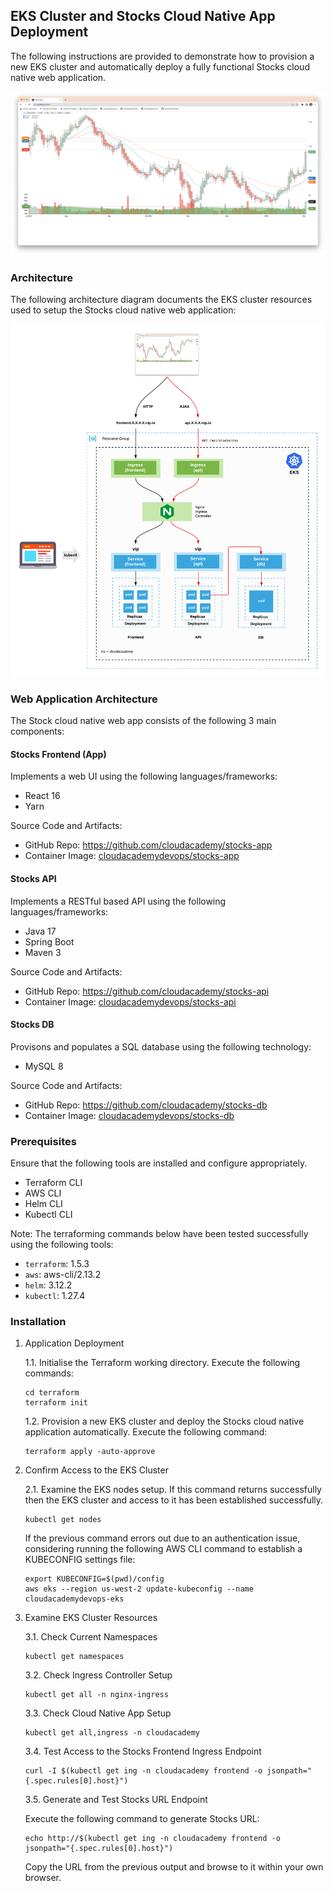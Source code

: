 
## EKS Cluster and Stocks Cloud Native App Deployment
The following instructions are provided to demonstrate how to provision a new EKS cluster and automatically deploy a fully functional Stocks cloud native web application.

![Stocks App](/docs/stocks.png)

### Architecture
The following architecture diagram documents the EKS cluster resources used to setup the Stocks cloud native web application:

![Stocks App](/docs/eks-stocks.png)

### Web Application Architecture
The Stock cloud native web app consists of the following 3 main components:

#### Stocks Frontend (App)

Implements a web UI using the following languages/frameworks:

- React 16
- Yarn

Source Code and Artifacts:

- GitHub Repo: https://github.com/cloudacademy/stocks-app
- Container Image: [cloudacademydevops/stocks-app](https://hub.docker.com/r/cloudacademydevops/stocks-app)

#### Stocks API

Implements a RESTful based API using the following languages/frameworks:

- Java 17
- Spring Boot
- Maven 3

Source Code and Artifacts:

- GitHub Repo: https://github.com/cloudacademy/stocks-api
- Container Image: [cloudacademydevops/stocks-api](https://hub.docker.com/r/cloudacademydevops/stocks-api)

#### Stocks DB

Provisons and populates a SQL database using the following technology:

- MySQL 8

Source Code and Artifacts:

- GitHub Repo: https://github.com/cloudacademy/stocks-db
- Container Image: [cloudacademydevops/stocks-db](https://hub.docker.com/r/cloudacademydevops/stocks-db)

### Prerequisites
Ensure that the following tools are installed and configure appropriately.

- Terraform CLI
- AWS CLI
- Helm CLI
- Kubectl CLI

Note: The terraforming commands below have been tested successfully using the following tools:

- `terraform`: 1.5.3
- `aws`: aws-cli/2.13.2
- `helm`: 3.12.2
- `kubectl`: 1.27.4

### Installation

1. Application Deployment

    1.1. Initialise the Terraform working directory. Execute the following commands:

    ```
    cd terraform
    terraform init
    ```

    1.2. Provision a new EKS cluster and deploy the Stocks cloud native application automatically. Execute the following command:

    ```
    terraform apply -auto-approve
    ```

2. Confirm Access to the EKS Cluster

    2.1. Examine the EKS nodes setup. If this command returns successfully then the EKS cluster and access to it has been established successfully.

    ```
    kubectl get nodes
    ```

    If the previous command errors out due to an authentication issue, considering running the following AWS CLI command to establish a KUBECONFIG settings file:

    ```
    export KUBECONFIG=$(pwd)/config
    aws eks --region us-west-2 update-kubeconfig --name cloudacademydevops-eks
    ```

3. Examine EKS Cluster Resources

    3.1. Check Current Namespaces

    ```
    kubectl get namespaces
    ```

    3.2. Check Ingress Controller Setup

    ```
    kubectl get all -n nginx-ingress
    ```

    3.3. Check Cloud Native App Setup

    ```
    kubectl get all,ingress -n cloudacademy
    ```

    3.4. Test Access to the Stocks Frontend Ingress Endpoint

    ```
    curl -I $(kubectl get ing -n cloudacademy frontend -o jsonpath="{.spec.rules[0].host}")
    ```

    3.5. Generate and Test Stocks URL Endpoint

    Execute the following command to generate Stocks URL:

    ```
    echo http://$(kubectl get ing -n cloudacademy frontend -o jsonpath="{.spec.rules[0].host}")
    ```

    Copy the URL from the previous output and browse to it within your own browser.